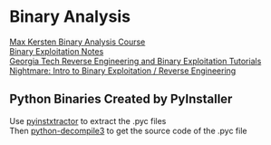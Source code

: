 # Binary Analysis    
[Max Kersten Binary Analysis Course](https://maxkersten.nl/binary-analysis-course/)    
[Binary Exploitation Notes](https://exploit-notes.hdks.org/exploit/binary-exploitation/)    
[Georgia Tech Reverse Engineering and Binary Exploitation Tutorials](https://tc.gts3.org/cs6265/2019/tut/tut01-warmup1.html)    
[Nightmare: Intro to Binary Exploitation / Reverse Engineering](https://guyinatuxedo.github.io/index.html)    


## Python Binaries Created by PyInstaller    
Use [pyinstxtractor](https://github.com/extremecoders-re/pyinstxtractor) to extract the .pyc files    
Then [python-decompile3](https://github.com/rocky/python-decompile3) to get the source code of the .pyc file    

